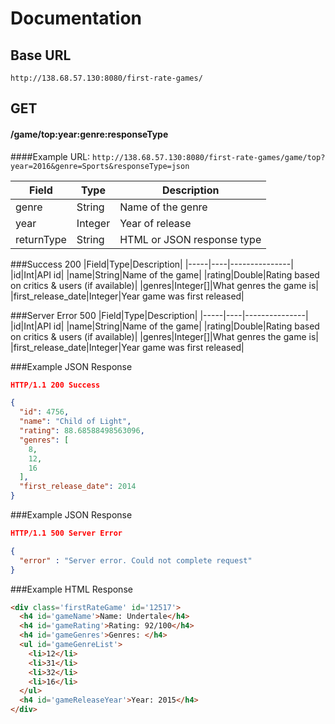 # Documentation
## Base URL
`http://138.68.57.130:8080/first-rate-games/`

## GET 
#### /game/top:year:genre:responseType
####Example URL: 
`http://138.68.57.130:8080/first-rate-games/game/top?year=2016&genre=Sports&responseType=json`

|Field|Type|Description|
|-----|----|---------------|
|genre|String|Name of the genre|
|year|Integer|Year of release|
|returnType|String|HTML or JSON response type|

###Success 200
|Field|Type|Description|
|-----|----|---------------|
|id|Int|API id|
|name|String|Name of the game|
|rating|Double|Rating based on critics & users (if available)|
|genres|Integer[]|What genres the game is|
|first_release_date|Integer|Year game was first released|

###Server Error 500
|Field|Type|Description|
|-----|----|---------------|
|id|Int|API id|
|name|String|Name of the game|
|rating|Double|Rating based on critics & users (if available)|
|genres|Integer[]|What genres the game is|
|first_release_date|Integer|Year game was first released|


###Example JSON Response
```json
HTTP/1.1 200 Success

{
  "id": 4756,
  "name": "Child of Light",
  "rating": 88.68588498563096,
  "genres": [
    8,
    12,
    16
  ],
  "first_release_date": 2014
}
```  

###Example JSON Response
```json
HTTP/1.1 500 Server Error

{
  "error" : "Server error. Could not complete request"
}
```  

###Example HTML Response
```html
<div class='firstRateGame' id='12517'>
  <h4 id='gameName'>Name: Undertale</h4>
  <h4 id='gameRating'>Rating: 92/100</h4>
  <h4 id='gameGenres'>Genres: </h4>
  <ul id='gameGenreList'>
    <li>12</li>
    <li>31</li>
    <li>32</li>
    <li>16</li>
  </ul>
  <h4 id='gameReleaseYear'>Year: 2015</h4>
</div>
```






